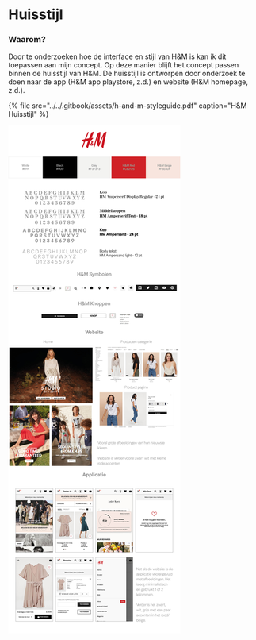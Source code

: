 # Huisstijl

### Waarom?

Door te onderzoeken hoe de interface en stijl van H&M is kan ik dit toepassen aan mijn concept. Op deze manier blijft het concept passen binnen de huisstijl van H&M. De huisstijl is ontworpen door onderzoek te doen naar de app \(H&M app playstore, z.d.\) en website \(H&M homepage, z.d.\). 

{% file src="../../.gitbook/assets/h-and-m-styleguide.pdf" caption="H&M Huisstijl" %}

![](../../.gitbook/assets/h-and-m-styleguide%20%281%29.jpg)


